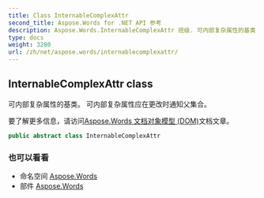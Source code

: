 ```yaml
---
title: Class InternableComplexAttr
second_title: Aspose.Words for .NET API 参考
description: Aspose.Words.InternableComplexAttr 班级. 可内部复杂属性的基类 可内部复杂属性应在更改时通知父集合
type: docs
weight: 3280
url: /zh/net/aspose.words/internablecomplexattr/
---
```

## InternableComplexAttr class

可内部复杂属性的基类。 可内部复杂属性应在更改时通知父集合。

要了解更多信息，请访问[Aspose.Words 文档对象模型 (DOM)](https://docs.aspose.com/words/net/aspose-words-document-object-model/)文档文章。

```csharp
public abstract class InternableComplexAttr
```

### 也可以看看

* 命名空间 [Aspose.Words](../../aspose.words/)
* 部件 [Aspose.Words](../../)


